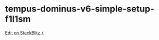 # tempus-dominus-v6-simple-setup-f1l1sm

[Edit on StackBlitz ⚡️](https://stackblitz.com/edit/tempus-dominus-v6-simple-setup-f1l1sm)